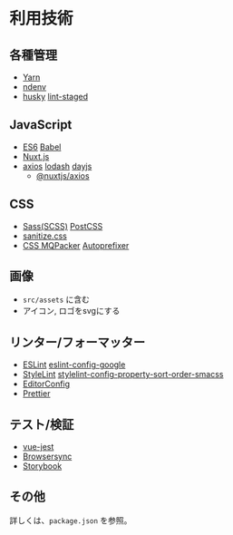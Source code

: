 # 利用技術

## 各種管理

- [Yarn](https://yarnpkg.com/lang/ja/)
- [ndenv](https://github.com/riywo/ndenv)
- [husky](https://github.com/typicode/husky) [lint-staged](https://github.com/okonet/lint-staged#readme)

## JavaScript

- [ES6](https://www.ecma-international.org/ecma-262/6.0/) [Babel](https://babeljs.io/)
- [Nuxt.js](https://nuxtjs.org/)
- [axios](https://github.com/axios/axios) [lodash](https://github.com/lodash/lodash) [dayjs](https://github.com/iamkun/dayjs)
  - [@nuxtjs/axios](https://axios.nuxtjs.org)

## CSS

- [Sass(SCSS)](https://sass-lang.com/) [PostCSS](https://postcss.org/)
- [sanitize.css](https://csstools.github.io/sanitize.css/)
- [CSS MQPacker](https://github.com/hail2u/node-css-mqpacker) [Autoprefixer](https://github.com/postcss/autoprefixer)

## 画像

- `src/assets` に含む
- アイコン, ロゴをsvgにする

## リンター/フォーマッター

- [ESLint](https://eslint.org/) [eslint-config-google](https://github.com/google/eslint-config-google)
- [StyleLint](https://stylelint.io/) [stylelint-config-property-sort-order-smacss](https://github.com/cahamilton/stylelint-config-property-sort-order-smacss)
- [EditorConfig](https://editorconfig.org/)
- [Prettier](https://prettier.io/)

## テスト/検証

- [vue-jest](https://github.com/vuejs/vue-jest)
- [Browsersync](https://www.browsersync.io/)
- [Storybook](https://storybook.js.org/)

## その他

詳しくは、`package.json` を参照。
